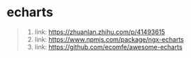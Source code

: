 # echarts


> 1. link: https://zhuanlan.zhihu.com/p/41493615
> 2. link: https://www.npmjs.com/package/ngx-echarts
> 3. link: https://github.com/ecomfe/awesome-echarts